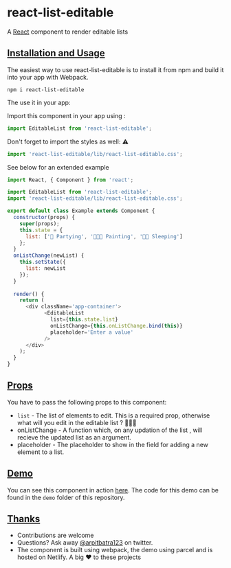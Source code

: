 # react-list-editable

A [React](https://reactjs.org) component to render editable lists

## <u>Installation and Usage</u>

The easiest way to use react-list-editable is to install it from npm and build it into your app with Webpack.

```shell
npm i react-list-editable
```

The use it in your app:

Import this component in your app using :

```js
import EditableList from 'react-list-editable';
```

Don't forget to import the styles as well: ⚠️

```js
import 'react-list-editable/lib/react-list-editable.css';
```

See below for an extended example 

```js
import React, { Component } from 'react';

import EditableList from 'react-list-editable';
import 'react-list-editable/lib/react-list-editable.css';

export default class Example extends Component {
  constructor(props) {
    super(props);
    this.state = {
      list: ['🥳 Partying', '👩🏻‍🎨 Painting', '🛌🏻 Sleeping']
    };
  }
  onListChange(newList) {
    this.setState({
      list: newList
    });
  }
  
  render() {
    return (
      <div className='app-container'>
            <EditableList
              list={this.state.list}
              onListChange={this.onListChange.bind(this)}
              placeholder='Enter a value'
            />
      </div>
    );
  }
}

```



## <u>Props</u>

You have to pass the following props to this component:

- `list` -  The list of elements to edit. This is a required prop, otherwise what will you edit in the editable list ? 🤷🏻‍♂️
- onListChange - A function which, on any updation of the list , will recieve the updated list as an argument.
- placeholder - The placeholder to show in the field for adding a new element to a list.

## <u>Demo</u>

You can see this component in action [here](https://react-list-editable.netlify.com/). The code for this demo can be found in the `demo` folder of this repository.

## <u>Thanks</u>

- Contributions are welcome 
- Questions? Ask away [@arpitbatra123](https://twitter.com/arpitbatra123) on twitter.
- The component is built using webpack, the demo using parcel and is hosted on Netlify. A big :heart: to these projects
